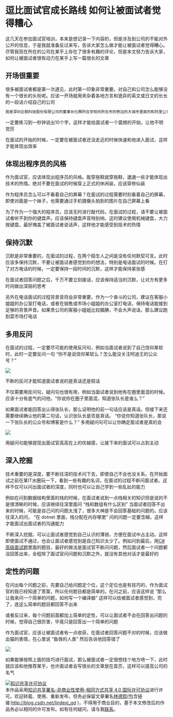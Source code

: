
# 逗比面试官成长路线 如何让被面试者觉得糟心

这几天在参加面试官培训，本来是想记录一下内容的，但是涉及到公司的不能对外公开的信息，于是我就准备反过来写，告诉大家怎么做才能让被面试者觉得糟心。尽管我现在所在的公司在某乎上存在了很多有趣的评论，但是本文努力告诉大家，如何让被面试者很有动力在某乎上写一篇很长的文章

<!--more-->


<!-- CreateTime:2019/11/29 8:50:29 -->

<!-- csdn -->

## 开场很重要

很多被面试者都是第一次遇见，此时第一印象非常重要。对自己和公司怎么能够没有一个很长的头衔呢。应该一开场就用夹杂着各地方言和诡异的英文或日文的长长的一段话介绍自己的公司

```csharp
我是深圳企鹅科技股份有限公司的董事长化腾所在学校的所在市的旁边的大城市里面的和阿里公司有深度合作的伙伴的每天都给滴滴打车公司做出贡献的所在街道的dotnet职业技术学院
```

一定要练习到一秒钟说出10个字，这样才能给面试者一个震撼的开始，让他不明觉厉

在面试的开始的时候，一定要在被面试者还没走近的时候快速和他进入面试，这样才能体现出效率

## 体现出程序员的风格

作为面试官，应该体现出程序员的风格。能穿拖鞋就穿拖鞋，邋遢一些才能体现出技术的热情。绝对不要在面试的时候穿上正式的休闲装，应该穿修仙装

作为程序员怎么可以不看着自己的屏幕？在面试的过程需要时刻看着自己的屏幕，即使对面是一个妹子，也需要通过手机摄像头拍到的图片在自己屏幕上看

为了作为一个强大的程序员，应该无时进行敲代码，在面试的过程，请不要让被面试者听不到你的键盘声。应该保持键盘声音特别响，这时建议使用机械键盘，大力按键盘，最好掩盖了被面试者说话声，这样他才能感受到技术的热情

## 保持沉默

沉默是非常重要的，在面试的过程，在两个陌生人之间是没有任何默契可言。此时应该多保持沉默，不要让被面试者感觉到你的想法，特别是电话面试的时候。在打了对方电话的时候，一定要保持一段时间的沉默，这样才能保持紧张感

在面试者回答问题之后，千万不要立刻接话，应该保持适当的沉默，让对方有更多时间做出深层的思考

另外在电话面试的过程背景音将会非常重要，作为一个奋斗的公司，建议在客服小姐姐的办公室打电话，或者在销售或市场小姐姐的办公室打电话，保持电话能接到足够的背景声音。如果贵公司的客服小姐姐比较腼腆，不会大声说话，那么建议跑到菜市场打电话

## 多用反问

在面试的过程，一定要尽可能的使用反问句，例如当面试者说到了自己信仰某软时，此时一定要反问一句 “你不是说信仰某软么？怎么能没关注阿迪王的公众号？”

![](http://cdn.lindexi.site/lindexi%2F201985113622445)

不断的反问才能知道面试者说的是真话还是假话

不仅需要用反问句，疑问句也很有用，例如当面试者说到他有在圈里面混的时候。应该十分有底气的问他，“你说你在圈子里面混，知道张队长是谁么？” 

如果面试者能回答出认得张队长，那么证明他的前一句话应该是真话。但接下来还需要继续确认他的第二句话，认识张队长是否是真话。 “你说你知道张队长，那说一下张队长的公众号和博客是什么？” 多用疑问句可以让你确定面试者是真的会

![](http://cdn.lindexi.site/lindexi%2F2019969346936)

用疑问句能够提现出面试官高高在上的优越感，让接下来的面试可以占到主动

## 深入挖掘

技术重要的是深度，要不断往深的技术问下去，即使自己不会也没关系。在开始面试之前在某IT水圈玩一下，看到一些有趣的名词，在面试的过程不断问面试者。这样不仅可以问出面试者的深度，同时也可以让自己学到一些乱扯的能力

例如在问到数据结构里面的栈的时候，在面试者说到一点栈相关的知识但是说的不是很清晰的时候，应该继续往深里面问 “栈和数组有什么区别” 当面试者回答不出来的时候，可能是自己问的问题太浅了，很多大神是不会回答基础的问题的。应该往深入的问， “在 dotnet 里面，栈分配在内存哪里” 问的问题一定要含糊，这样才能面试出面试者的沟通能力

不断深入挖掘，可以让面试者感觉到自己认识的薄弱，方便在面试中占主动。这样即使面试不通过，也会让面试者感觉到是自己知识太少了。例如问到最后，用[C# 高级面试题](https://blog.lindexi.com/post/C-%E9%AB%98%E7%BA%A7%E9%9D%A2%E8%AF%95%E9%A2%98.html )里面的题目，最好的做法是面试官不断问问题，然后面试者一个问题都没回答出来，全程除了面试官问问题和沉默之外，就没有其他对话才是最好的

## 定性的问题

在问出每个问题之前，先要自己给问题定个位，这个定位也是有技巧的，作为面试官的我已经知道了答案，所以任何题目都是简单的。在问之前，应该这样说 “那么让我来问一个简单的问题，如何写一个编译器” 这样可以给被面试者感觉到，完了，连这么简单的题目都回答不出来

或者反过来，每个问题前面都加上简单的定性，可以让面试者不会在回答出问题的时候，觉得自己很厉害，毕竟只是回答出一个简单的问题

作为面试官，应该让被面试者有一点收获，在面试者回答问题不对的时候，应该做出猫的表情，在心里说 “鱼唇的人类” 然后告诉他回答错了

![](https://i.loli.net/2019/09/06/xUlCjWGat3IwNvb.jpg)

如果能够按照上面的技巧进行面试，那么被面试者一定很想找个地方喷一下，此时就应该和他推荐某乎，也许面试者会写很长的文章放在首页，这样可以提高公司的名气





<a rel="license" href="http://creativecommons.org/licenses/by-nc-sa/4.0/"><img alt="知识共享许可协议" style="border-width:0" src="https://licensebuttons.net/l/by-nc-sa/4.0/88x31.png" /></a><br />本作品采用<a rel="license" href="http://creativecommons.org/licenses/by-nc-sa/4.0/">知识共享署名-非商业性使用-相同方式共享 4.0 国际许可协议</a>进行许可。欢迎转载、使用、重新发布，但务必保留文章署名[林德熙](http://blog.csdn.net/lindexi_gd)(包含链接:http://blog.csdn.net/lindexi_gd )，不得用于商业目的，基于本文修改后的作品务必以相同的许可发布。如有任何疑问，请与我[联系](mailto:lindexi_gd@163.com)。